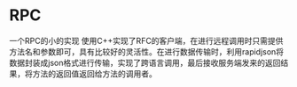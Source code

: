 # RPC
一个RPC的小的实现
使用C++实现了RFC的客户端，在进行远程调用时只需提供方法名和参数即可，具有比较好的灵活性。在进行数据传输时，利用rapidjson将数据封装成json格式进行传输，实现了跨语言调用，最后接收服务端发来的返回结果，将方法的返回值返回给方法的调用者。
